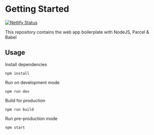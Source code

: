 # Getting Started
[![Netlify Status](https://api.netlify.com/api/v1/badges/d617b20a-2232-4c00-ad7e-fddc9ec6d6ce/deploy-status)](https://app.netlify.com/sites/startling-croissant-9fd017/deploys)

This repository contains the web app boilerplate with NodeJS, Parcel & Babel

## Usage

Install dependencies
```
npm install
```

Run on development mode
```
npm run dev
```

Build for production
```
npm run build
```

Run pre-production mode
```
npm start
```